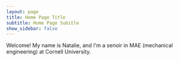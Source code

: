```yaml
---
layout: page
title: Home Page Title
subtitle: Home Page Subitle
show_sidebar: false
---
```


Welcome! My name is Natalie, and I'm a senoir in MAE (mechanical engineering) at Cornell University.
